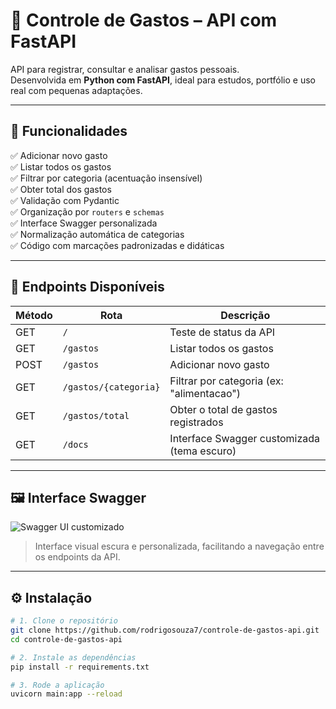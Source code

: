 # 💸 Controle de Gastos – API com FastAPI

API para registrar, consultar e analisar gastos pessoais.  
Desenvolvida em **Python com FastAPI**, ideal para estudos, portfólio e uso real com pequenas adaptações.

---

## 🚀 Funcionalidades

✅ Adicionar novo gasto  
✅ Listar todos os gastos  
✅ Filtrar por categoria (acentuação insensível)  
✅ Obter total dos gastos  
✅ Validação com Pydantic  
✅ Organização por `routers` e `schemas`  
✅ Interface Swagger personalizada  
✅ Normalização automática de categorias  
✅ Código com marcações padronizadas e didáticas  

---

## 📎 Endpoints Disponíveis

| Método | Rota                   | Descrição                                 |
|--------|------------------------|-------------------------------------------|
| GET    | `/`                    | Teste de status da API                    |
| GET    | `/gastos`              | Listar todos os gastos                    |
| POST   | `/gastos`              | Adicionar novo gasto                      |
| GET    | `/gastos/{categoria}`  | Filtrar por categoria (ex: "alimentacao") |
| GET    | `/gastos/total`        | Obter o total de gastos registrados       |
| GET    | `/docs`                | Interface Swagger customizada (tema escuro) |

---

## 🖼️ Interface Swagger

![Swagger UI customizado](static/preview-swagger.png)

> Interface visual escura e personalizada, facilitando a navegação entre os endpoints da API.

---

## ⚙️ Instalação

```bash
# 1. Clone o repositório
git clone https://github.com/rodrigosouza7/controle-de-gastos-api.git
cd controle-de-gastos-api

# 2. Instale as dependências
pip install -r requirements.txt

# 3. Rode a aplicação
uvicorn main:app --reload
